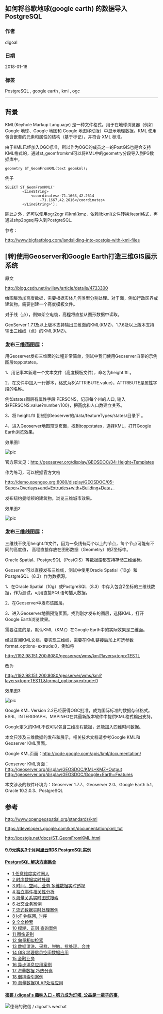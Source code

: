 ## 如何将谷歌地球(google earth) 的数据导入 PostgreSQL               
                                                
### 作者                                                
digoal                                                
                                                
### 日期                                                
2018-01-18                                              
                                                
### 标签                                                
PostgreSQL , google earth , kml , ogc                 
                                                
----                                                
                                                
## 背景                     
KML(Keyhole Markup Language) 是一种文件格式，用于在地球浏览器（例如 Google 地球、Google 地图和 Google 地图移动版）中显示地理数据。KML 使用包含嵌套的元素和属性的结构（基于标记），并符合 XML 标准。      
      
由于KML已经加入OGC标准，所以作为OGC的成员之一的PostGIS也是会支持KML格式的，通过st_geomfromkml可以将KML中的geometry分段导入到PG数据库中。      
      
```      
geometry ST_GeomFromKML(text geomkml);      
```      
      
例子      
      
```      
SELECT ST_GeomFromKML('      
		<LineString>      
			<coordinates>-71.1663,42.2614      
				-71.1667,42.2616</coordinates>      
		</LineString>');      
```    
     
除此之外，还可以使用ogr2ogr 将kml(kmz，依赖libkml)文件转换为esri格式，再通过shp2pgsql导入到PostgreSQL.    
   
参考：     
   
http://www.bigfastblog.com/landsliding-into-postgis-with-kml-files   
      
## [转]使用Geoserver和Google Earth打造三维GIS展示系统      
原文      
      
http://blog.csdn.net/iwillsw/article/details/4733300      
      
      
给图层添加高度数据，需要根据实体几何类型分别处理。对于面，例如行政区界或建筑物，需要创建一个高度模板文件。      
      
对于线（点），例如架空电缆，高程将直接从图形数据中读取。      
      
GeoServer 1.7.1及以上版本支持输出三维面的KML(KMZ)，1.7.6及以上版本支持输出三维线（点）的KML(KMZ)。      
      
### 发布三维面图层：       
      
用Geoserver发布三维面的过程非常简单，测试中我们使用Geoserver自带的示例图层topp:states。      
      
1、用记事本新建一个文本文件（高度模板文件），命名为height.ftl 。      
      
2、在文件中加入一行脚本，格式为${ATTRIBUTE.value}，ATTRIBUTE是属性字段的名称。      
      
例如states图层有属性字段 PERSONS，记录每个州的人口, 输入 ${PERSONS.value?number/100}，把高度和人口数建立关系。      
      
3、将 height.ftl 复制到Geoserver的/data/featureTypes/states/目录下 。      
      
4、进入Geoserver地图预览页面，找到topp:states，选择KML，打开Google Earth浏览效果。      
      
效果图1      
      
![pic](20180118_02_pic_001.png)      
      
官方原文见：http://geoserver.org/display/GEOSDOC/04-Height+Templates      
      
作为练习，可以根据官方文档      
      
http://demo.opengeo.org:8080/display/GEOSDOC/05-Super+Overlays+and+Extrudes+with+Building+Data，      
      
发布纽约曼哈顿的建筑物，浏览三维城市效果。      
      
效果图2      
      
![pic](20180118_02_pic_002.png)      
      
### 发布三维线图层：       
      
三维线不使用height.ftl文件，因为一条线有两个以上的节点，每个节点可能有不同的高度值， 高程直接存放在图形数据（Geometry）的Z坐标中。      
      
Oracle Spatial、PostgreSQL（PostGIS）等数据库都支持存储三维坐标。      
      
Geoserver可以直接发布三维线，测试中使用Oracle Spatial（10g）和PostgreSQL（8.3）作为数据源。      
      
1、在Oracle Spatial（10g）或PostgreSQL（8.3）中存入包含Z坐标的三维线数据，作为测试，可用直接SQL语句插入数据。      
      
2、在Geoserver中发布该图层。      
      
3、进入Geoserver地图预览页面，找到刚才发布的图层，选择KML，打开Google Earth浏览效果。      
      
需要注意的是，默认KML（KMZ）在Google Earth中的实际效果是三维面。      
      
经过查阅KML文档，要实现三维线，需要在KML链接后加上可选参数format_options=extrude:0，例如将      
      
http://192.98.151.200:8080/geoserver/wms/kml?layers=topp:TESTL      
      
改为      
      
http://192.98.151.200:8080/geoserver/wms/kml?layers=topp:TESTL&format_options=extrude:0      
      
效果图3      
      
![pic](20180118_02_pic_003.png)      
      
Google KML Version 2.2已经获得OGC批准，成为国际标准的数据存储格式。ESRI、INTERGRAPH、MAPINFO在其最新版本软件中提供KML格式输出支持。      
      
Google定义的KML不仅可以包含三维高程数据，还能加入四维时间数据。      
      
本文只涉及三维数据的发布和展示，相关技术文档请参考Google KML和Geoserver KML页面。      
      
Google KML页面：http://code.google.com/apis/kml/documentation/      
      
Geoserver KML页面：http://geoserver.org/display/GEOSDOC/KML+KMZ+Output http://geoserver.org/display/GEOSDOC/Google+Earth+Features      
      
本文涉及的软件环境为：Geoserver 1.7.7、Geoserver 2.0、Google Earth 5.1、Oracle 10.2.0.3、PostgreSQL      
	       
## 参考               
http://www.opengeospatial.org/standards/kml      
      
https://developers.google.com/kml/documentation/kml_tut      
      
http://postgis.net/docs/ST_GeomFromKML.html      
         
  
  
  
  
  
  
  
  
  
  
  
  
  
  
  
  
  
  
  
  
  
  
  
  
  
  
  
  
  
  
  
  
  
  
  
  
  
  
  
  
  
  
  
  
  
  
  
  
  
  
  
  
  
  
  
#### [9.9元购买3个月阿里云RDS PostgreSQL实例](https://www.aliyun.com/database/postgresqlactivity "57258f76c37864c6e6d23383d05714ea")
  
  
#### [PostgreSQL 解决方案集合](https://yq.aliyun.com/topic/118 "40cff096e9ed7122c512b35d8561d9c8")
- [1 任意维度实时圈人](https://yq.aliyun.com/topic/118 "40cff096e9ed7122c512b35d8561d9c8")
- [2 时序数据实时处理](https://yq.aliyun.com/topic/118 "40cff096e9ed7122c512b35d8561d9c8")
- [3 时间、空间、业务 多维数据实时透视](https://yq.aliyun.com/topic/118 "40cff096e9ed7122c512b35d8561d9c8")
- [4 独立事件相关性分析](https://yq.aliyun.com/topic/118 "40cff096e9ed7122c512b35d8561d9c8")
- [5 海量关系实时图式搜索](https://yq.aliyun.com/topic/118 "40cff096e9ed7122c512b35d8561d9c8")
- [6 社交业务案例](https://yq.aliyun.com/topic/118 "40cff096e9ed7122c512b35d8561d9c8")
- [7 流式数据实时处理案例](https://yq.aliyun.com/topic/118 "40cff096e9ed7122c512b35d8561d9c8")
- [8 IoT 物联网, 时序](https://yq.aliyun.com/topic/118 "40cff096e9ed7122c512b35d8561d9c8")
- [9 全文检索](https://yq.aliyun.com/topic/118 "40cff096e9ed7122c512b35d8561d9c8")
- [10 模糊、正则 查询案例](https://yq.aliyun.com/topic/118 "40cff096e9ed7122c512b35d8561d9c8")
- [11 图像识别](https://yq.aliyun.com/topic/118 "40cff096e9ed7122c512b35d8561d9c8")
- [12 向量相似检索](https://yq.aliyun.com/topic/118 "40cff096e9ed7122c512b35d8561d9c8")
- [13 数据清洗、采样、脱敏、批处理、合并](https://yq.aliyun.com/topic/118 "40cff096e9ed7122c512b35d8561d9c8")
- [14 GIS 地理信息空间数据应用](https://yq.aliyun.com/topic/118 "40cff096e9ed7122c512b35d8561d9c8")
- [15 金融业务](https://yq.aliyun.com/topic/118 "40cff096e9ed7122c512b35d8561d9c8")
- [16 异步消息应用案例](https://yq.aliyun.com/topic/118 "40cff096e9ed7122c512b35d8561d9c8")
- [17 海量数据 冷热分离](https://yq.aliyun.com/topic/118 "40cff096e9ed7122c512b35d8561d9c8")
- [18 倒排索引案例](https://yq.aliyun.com/topic/118 "40cff096e9ed7122c512b35d8561d9c8")
- [19 海量数据OLAP处理应用](https://yq.aliyun.com/topic/118 "40cff096e9ed7122c512b35d8561d9c8")
  
  
#### [德哥 / digoal's 趣味入口 - 努力成为灯塔, 公益是一辈子的事.](https://github.com/digoal/blog/blob/master/README.md "22709685feb7cab07d30f30387f0a9ae")
  
  
![德哥的微信 / digoal's wechat](../pic/digoal_weixin.jpg "f7ad92eeba24523fd47a6e1a0e691b59")
  

